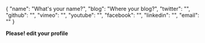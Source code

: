 {
    "name": "What's your name?",
    "blog": "Where your blog?",
    "twitter": "",
    "github": "",
    "vimeo": "",
    "youtube": "",
    "facebook": "",
    "linkedin": "",
    "email": ""
}

**Please! edit your profile**
